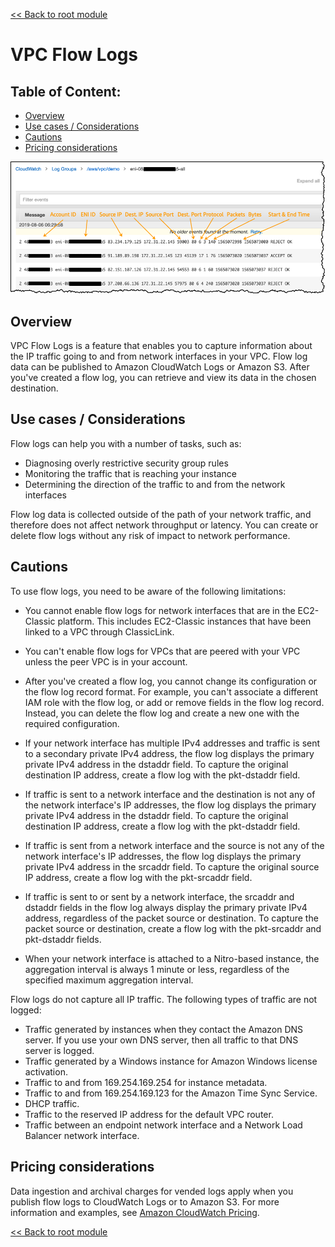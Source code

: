 [<< Back to root module](../01-Theory.md)

# VPC Flow Logs

## Table of Content:

- [Overview](#overview)
- [Use cases / Considerations](#use-cases--considerations)
- [Cautions](#cautions)
- [Pricing considerations](#pricing-considerations)

![](../assets/images/2.10.png)

## Overview

VPC Flow Logs is a feature that enables you to capture information about the IP traffic going to and from network interfaces in your VPC. Flow log data can be published to Amazon CloudWatch Logs or Amazon S3. After you've created a flow log, you can retrieve and view its data in the chosen destination.

## Use cases / Considerations

Flow logs can help you with a number of tasks, such as:
- Diagnosing overly restrictive security group rules
- Monitoring the traffic that is reaching your instance
- Determining the direction of the traffic to and from the network interfaces

Flow log data is collected outside of the path of your network traffic, and therefore does not affect network throughput or latency. You can create or delete flow logs without any risk of impact to network performance.

## Cautions

To use flow logs, you need to be aware of the following limitations:

- You cannot enable flow logs for network interfaces that are in the EC2-Classic platform. This includes EC2-Classic instances that have been linked to a VPC through ClassicLink.

- You can't enable flow logs for VPCs that are peered with your VPC unless the peer VPC is in your account.

- After you've created a flow log, you cannot change its configuration or the flow log record format. For example, you can't associate a different IAM role with the flow log, or add or remove fields in the flow log record. Instead, you can delete the flow log and create a new one with the required configuration.

- If your network interface has multiple IPv4 addresses and traffic is sent to a secondary private IPv4 address, the flow log displays the primary private IPv4 address in the dstaddr field. To capture the original destination IP address, create a flow log with the pkt-dstaddr field.

- If traffic is sent to a network interface and the destination is not any of the network interface's IP addresses, the flow log displays the primary private IPv4 address in the dstaddr field. To capture the original destination IP address, create a flow log with the pkt-dstaddr field.

- If traffic is sent from a network interface and the source is not any of the network interface's IP addresses, the flow log displays the primary private IPv4 address in the srcaddr field. To capture the original source IP address, create a flow log with the pkt-srcaddr field.

- If traffic is sent to or sent by a network interface, the srcaddr and dstaddr fields in the flow log always display the primary private IPv4 address, regardless of the packet source or destination. To capture the packet source or destination, create a flow log with the pkt-srcaddr and pkt-dstaddr fields.

- When your network interface is attached to a Nitro-based instance, the aggregation interval is always 1 minute or less, regardless of the specified maximum aggregation interval.

Flow logs do not capture all IP traffic. The following types of traffic are not logged:

- Traffic generated by instances when they contact the Amazon DNS server. If you use your own DNS server, then all traffic to that DNS server is logged.
- Traffic generated by a Windows instance for Amazon Windows license activation.
- Traffic to and from 169.254.169.254 for instance metadata.
- Traffic to and from 169.254.169.123 for the Amazon Time Sync Service.
- DHCP traffic.
- Traffic to the reserved IP address for the default VPC router.
- Traffic between an endpoint network interface and a Network Load Balancer network interface.

## Pricing considerations

Data ingestion and archival charges for vended logs apply when you publish flow logs to CloudWatch Logs or to Amazon S3. For more information and examples, see [Amazon CloudWatch Pricing](https://aws.amazon.com/ru/cloudwatch/pricing/).

[<< Back to root module](../01-Theory.md)
